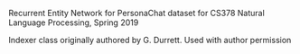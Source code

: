 Recurrent Entity Network for PersonaChat dataset for CS378 Natural Language Processing, Spring 2019

Indexer class originally authored by G. Durrett. Used with author permission
